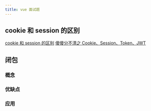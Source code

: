 ```yaml
---
title: vue 面试题
---
```

## cookie 和 session 的区别
[cookie 和 session 的区别](https://juejin.cn/post/6844903937523482631)
[傻傻分不清之 Cookie、Session、Token、JWT](https://juejin.cn/post/6844904034181070861#heading-9)
## 闭包
### 概念

### 优缺点
### 应用
